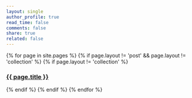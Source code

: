 ```yaml
---
layout: single
author_profile: true
read_time: false
comments: false
share: true
related: false
---
```


<div class="entries-{{ entries_layout }}">
{% for page in site.pages %}
  {% if page.layout != 'post' && page.layout != 'collection' %}  
    {% if page.layout != 'collection' %}  
      <h3><a href="{{ page.url }}">{{ page.title }}</a></h3>
    {% endif %}
  {% endif %}
{% endfor %}
</div>

